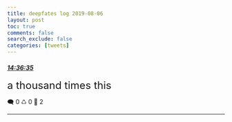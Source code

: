 ```yaml
---
title: deepfates log 2019-08-06
layout: post
toc: true
comments: false
search_exclude: false
categories: [tweets]
---
```



#### <a href = "https://twitter.com/deepfates/status/1158839305533419521">*14:36:35*</a>

<font size="5">a thousand times this</font>



🗨️ 0 ♺ 0 🤍  2   

---
    
            

